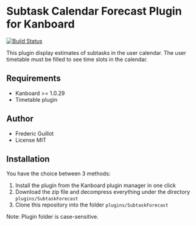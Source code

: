 Subtask Calendar Forecast Plugin for Kanboard
=============================================

[![Build Status](https://travis-ci.org/kanboard/plugin-subtask-forecast.svg?branch=master)](https://travis-ci.org/kanboard/plugin-subtask-forecast)

This plugin display estimates of subtasks in the user calendar.
The user timetable must be filled to see time slots in the calendar.

Requirements
------------

- Kanboard >= 1.0.29
- Timetable plugin

Author
------

- Frederic Guillot
- License MIT

Installation
------------

You have the choice between 3 methods:

1. Install the plugin from the Kanboard plugin manager in one click
2. Download the zip file and decompress everything under the directory `plugins/SubtaskForecast`
3. Clone this repository into the folder `plugins/SubtaskForecast`

Note: Plugin folder is case-sensitive.
